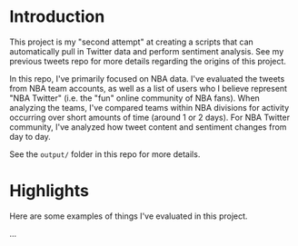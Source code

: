

# Introduction

This project is my "second attempt" at creating a scripts that can automatically
pull in Twitter data and perform sentiment analysis. See my previous tweets repo
for more details regarding the origins of this project.

In this repo, I've primarily focused on NBA data. I've evaluated the tweets
from NBA team accounts, as well as a list of users who I believe represent "NBA Twitter"
(i.e. the "fun" online community of NBA fans). When analyzing the teams,
I've compared teams within NBA divisions for activity occurring over short amounts
of time (around 1 or 2 days). For NBA Twitter community, I've analyzed
how tweet content and sentiment changes from day to day.

See the `output/` folder in this repo for more details.

# Highlights

Here are some examples of things I've evaluated in this project.

...


